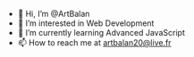 - 👋 Hi, I’m @ArtBalan
- 👀 I’m interested in Web Development
- 🌱 I’m currently learning Advanced JavaScript
- 📫 How to reach me at artbalan20@live.fr
